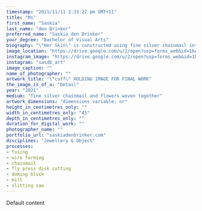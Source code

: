```yaml
---
timestamp: "2021/11/11 2:33:27 pm GMT+11"
title: "Ms"
first_name: "Saskia"
last_name: "den Brinker"
preferred_name: "Saskia den Brinker"
your_degree: "Bachelor of Visual Arts"
biography: "\"Her Skin\" is constructed using fine silver chainmail interwoven with silver flowers. Attached around the neck using an ivory ribbon, it sits tightly, heavy and cold upon placement on the body, growing warmer with time. I have always been fascinated by the reproductive abilities of flowers and in this way see them as a powerful force and symbol in my work. The silver flowers have been interwoven into the chainmail to create a heavy, shielding layer. The repetitive and time-consuming processes of forming this piece could be considered excessive. However, is reflective of my personality as well as the value I have placed on both the process of creating, and the outcome of the collar. This work is a deeply personal reflection of myself over the last year and is represented through these processes that have become a coping mechanism during the pandemic and consequent self-discovery."
image_location: "https://drive.google.com/u/2/open?usp=forms_web&id=1hAqgPCC4sFRvj19KdeYjKmXDzq-CLAF0"
instagram_image: "https://drive.google.com/u/2/open?usp=forms_web&id=1hkSyZ01B_jP50U8U5zdf52ABOb8yiWdo"
instagram: "sasdb_art"
image_caption: ""
name_of_photographer: ""
artwork_title: "\"cuff\" HOLDING IMAGE FOR FINAL WORK"
the_image_is_of_a: "Detail"
year: "2021"
medium: "fine silver chainmail and flowers woven together"
artwork_dimensions: "dimensions variable; or"
height_in_centimetres_only: ""
width_in_centimetres_only: "45"
depth_in_centimetres_only: ""
duration_for_digital_work: ""
photographer_name: ""
portfolio_url: "saskiadenbrinker.com"
disciplines: "Jewellery & Object"
processes:
- fusing
- wire forming
- chainmail
- fly press disk cutting
- doming block
- mill
- slitting saw
---
```


Default content